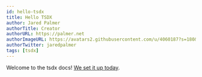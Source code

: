 ```yaml
---
id: hello-tsdx
title: Hello TSDX
author: Jared Palmer
authorTitle: Creator
authorURL: https://palmer.net
authorImageURL: https://avatars2.githubusercontent.com/u/4060187?s=180&v=4
authorTwitter: jaredpalmer
tags: [tsdx]
---
```


Welcome to the tsdx docs! [We set it up today](https://github.com/palmerhq/tsdx/pull/180).
